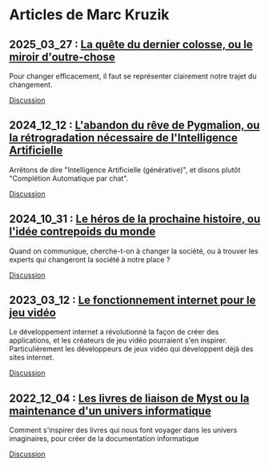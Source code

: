 # Articles de Marc Kruzik

## 2025_03_27 : [La quête du dernier colosse, ou le miroir d'outre-chose](article/2025_03_27-quete_dernier_colosse_miroir_outre_chose.md)

Pour changer efficacement, il faut se représenter clairement notre trajet du changement.

[Discussion](https://github.com/marckruzik/TheCompanyOfMyself/discussions/8)

## 2024_12_12 : [L'abandon du rêve de Pygmalion, ou la rétrogradation nécessaire de l'Intelligence Artificielle](article/2024_12_12-abandon_reve_pygmalion.md)

Arrêtons de dire "Intelligence Artificielle (générative)", et disons plutôt "Complétion Automatique par chat".

[Discussion](https://github.com/marckruzik/TheCompanyOfMyself/discussions/7)

## 2024_10_31 : [Le héros de la prochaine histoire, ou l'idée contrepoids du monde](article/2024_10_31-heros_de_la_prochaine_histoire.md)

Quand on communique, cherche-t-on à changer la société, ou à trouver les experts qui changeront la société à notre place ?

[Discussion](https://github.com/marckruzik/TheCompanyOfMyself/discussions/6)

## 2023_03_12 : [Le fonctionnement internet pour le jeu vidéo](article/2023_03_12-le_fonctionnement_internet_pour_le_jeu_video.md)

Le développement internet a révolutionné la façon de créer des applications, et les créateurs de jeu vidéo pourraient s'en inspirer. Particulièrement les développeurs de jeux vidéo qui développent déjà des sites internet.

[Discussion](https://github.com/marckruzik/TheCompanyOfMyself/discussions/3)

## 2022_12_04 : [Les livres de liaison de Myst ou la maintenance d'un univers informatique](article/2022_12_04-livres_de_liaison_de_myst-maintenance_informatique.md)

Comment s'inspirer des livres qui nous font voyager dans les univers imaginaires, pour créer de la documentation informatique

[Discussion](https://github.com/marckruzik/TheCompanyOfMyself/discussions/2)
